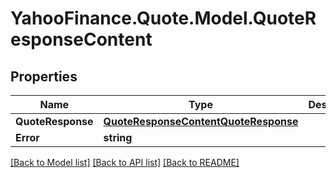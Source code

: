 # YahooFinance.Quote.Model.QuoteResponseContent
## Properties

Name | Type | Description | Notes
------------ | ------------- | ------------- | -------------
**QuoteResponse** | [**QuoteResponseContentQuoteResponse**](QuoteResponseContentQuoteResponse.md) |  | [optional] 
**Error** | **string** |  | [optional] 

[[Back to Model list]](../README.md#documentation-for-models) [[Back to API list]](../README.md#documentation-for-api-endpoints) [[Back to README]](../README.md)

